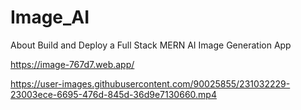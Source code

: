 # Image_AI
About Build and Deploy a Full Stack MERN AI Image Generation App

https://image-767d7.web.app/



https://user-images.githubusercontent.com/90025855/231032229-23003ece-6695-476d-845d-36d9e7130660.mp4

